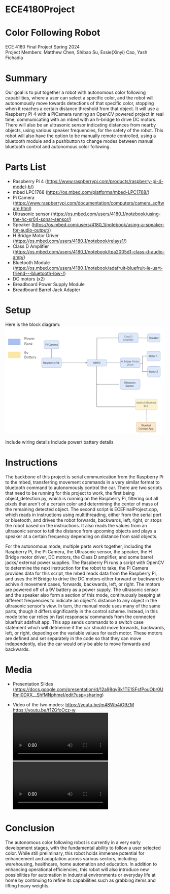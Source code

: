 # ECE4180Project

# Color Following Robot
ECE 4180 Final Project Spring 2024 <br />
Project Members: Matthew Chen, Shibao Su, Essie(Xinyi) Cao, Yash Fichadia

# Summary
Our goal is to put together a robot with autonomous color following capabilities, where a user can select a specific color, and the robot will autonomously move towards detections of that specific color, stopping when it reaches a certain distance threshold from that object. It will use a Raspberry Pi 4 with a PiCamera running an OpenCV powered project in real time, communicating with an mbed with an h-bridge to drive DC motors. There will also be an ultrasonic sensor indicating distances from nearby objects, using various speaker frequencies, for the safety of the robot. This robot will also have the option to be manually remote controlled, using a bluetooth module and a pushbutton to change modes between manual bluetooth control and autonomous color following.

# Parts List
- Raspberry Pi 4 (https://www.raspberrypi.com/products/raspberry-pi-4-model-b/)
- mbed LPC1768 (https://os.mbed.com/platforms/mbed-LPC1768/)
- Pi Camera (https://www.raspberrypi.com/documentation/computers/camera_software.html)
- Ultrasonic sensor (https://os.mbed.com/users/4180_1/notebook/using-the-hc-sr04-sonar-sensor/)
- Speaker (https://os.mbed.com/users/4180_1/notebook/using-a-speaker-for-audio-output/)
- H Bridge Motor Driver (https://os.mbed.com/users/4180_1/notebook/relays1/)
- Class D Amplifier (https://os.mbed.com/users/4180_1/notebook/tpa2005d1-class-d-audio-amp/)
- Bluetooth Module (https://os.mbed.com/users/4180_1/notebook/adafruit-bluefruit-le-uart-friend---bluetooth-low-/)
- DC motors (x2)
- Breadboard Power Supply Module
- Breadboard Barrel Jack Adapter

# Setup
Here is the block diagram:
![Block Diagram](images/block_diagram.png)

Include wiring details
Include power/ battery details

# Instructions

The backbone of this project is serial communication from the Raspberry Pi to the mbed, transferring movement commands in a very similar format to bluetooth command to autonomously control the car. There are two scripts that need to be running for this project to work, the first being object_detection.py, which is running on the Raspberry Pi, filtering out all pixels that aren't of a certain color and determining the center of mass of the remaining detected object. The second script is ECEFinalProject.cpp, which reads in instructions using multithreading, either from the serial port or bluetooth, and drives the robot forwards, backwards, left, right, or stops the robot based on the instructions. It also reads the values from an ultrasonic sensor to tell the distance from upcoming objects and plays a speaker at a certain frequency depending on distance from said objects.

For the autonomous mode, multiple parts work together, including the Raspberry Pi, the Pi Camera, the Ultrasonic sensor, the speaker, the H Bridge motor driver, DC motors, the Class D amplifier, and some barrel jacks/ external power supplies. The Raspberry Pi runs a script with OpenCV to determine the next instruction for the robot to take, the Pi Camera provides data for this script, the mbed reads data from the Raspberry Pi, and uses the H Bridge to drive the DC motors either forward or backward to achive 4 movement cases, forwards, backwards, left, or right. The motors are powered off of a 9V battery as a power supply. The ultrasonic sensor and the speaker also form a section of this mode, continuously beeping at different frequencies to indicate an object's distance to any object in the ultrasonic sensor's view. In turn, the manual mode uses many of the same parts, though it differs significantly in the control scheme. Instead, in this mode tohe car relies on fast responses/ commands from the connected bluefruit adafruit app. This app sends commands to a switch case statement which will detmerine if the car should move forwards, backwards, left, or right, depeding on the variable values for each motor. These motors are defined and set separately in the code so that they can move independently, else the car would only be able to move forwards and backwards.

# Media
- Presentation Slides (https://docs.google.com/presentation/d/12a98qyBk1TE1SFsfPouObr0URmi0DXX__ShfMNphmeI/edit?usp=sharing)

- Video of the two modes: 
https://youtu.be/m48Wb4iO9ZM
https://youtu.be/f1ZGfoOcz-w
![Watch the Video](videos/automatic_detection_mode.mp4)
![Watch the Video](videos/manual_mode.mp4)


# Conclusion
The autonomous color following robot is currently in a very early development stages, with the fundamental ability to follow a user selected color. While still preliminary, this robot holds immense potential for enhancement and adaptation across various sectors, including warehousing, healthcare, home automation and education. In addition to enhancing operational efficiencies, this robot will also introduce new possibilities for automation in industrial environments or everyday life at home by continuing to refine its capabilities such as grabbing items and lifting heavy weights.
